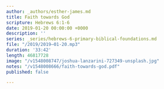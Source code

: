 ```yaml
---
author: _authors/esther-james.md
title: Faith towards God
scripture: Hebrews 6:1-6
date: 2019-01-20 00:00:00 +0000
description: ''
series: _series/hebrews-6-primary-biblical-foundations.md
file: "/2019/2019–01-20.mp3"
duration: '33:42'
length: 46817728
image: "/v1548008747/joshua-lanzarini-727349-unsplash.jpg"
notes: "/v1548008666/faith-towards-god.pdf"
published: false

---
```

